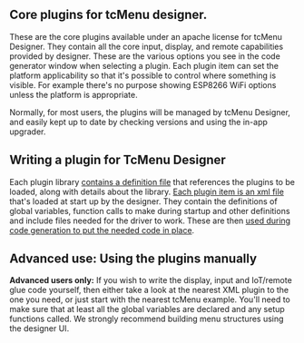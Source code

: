 ## Core plugins for tcMenu designer.

These are the core plugins available under an apache license for tcMenu Designer. They contain all the core input, display, and remote capabilities provided by designer. These are the various options you see in the code generator window when selecting a plugin. Each plugin item can set the platform applicability so that it's possible to control where something is visible. For example there's no purpose showing ESP8266 WiFi options unless the platform is appropriate.

Normally, for most users, the plugins will be managed by tcMenu Designer, and easily kept up to date by checking versions and using the in-app upgrader.

## Writing a plugin for TcMenu Designer

Each plugin library [contains a definition file](examples/plugin-definition-file.md) that references the plugins to be loaded, along with details about the library. [Each plugin item is an xml file](examples/plugin-item-file.md) that's loaded at start up by the designer. They contain the definitions of global variables, function calls to make during startup and other definitions and include files needed for the driver to work. These are then [used during code generation to put the needed code in place](examples/code-generator-and-plugins.md).

## Advanced use: Using the plugins manually

**Advanced users only:** If you wish to write the display, input and IoT/remote glue code yourself, then either take a look at the nearest XML plugin to the one you need, or just start with the nearest tcMenu example. You'll need to make sure that at least all the global variables are declared and any setup functions called. We strongly recommend building menu structures using the designer UI.
